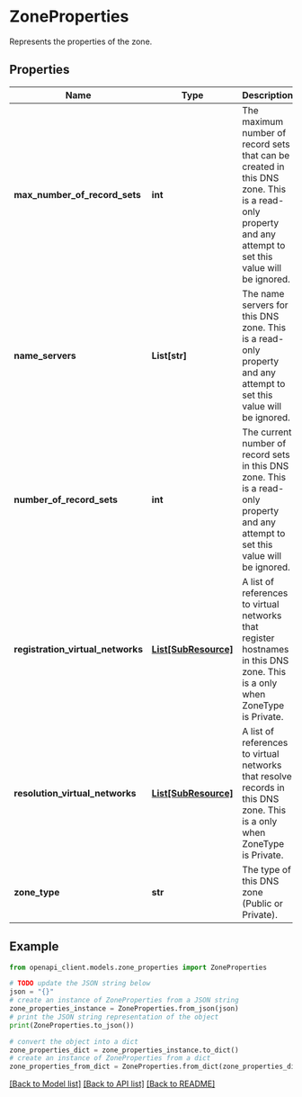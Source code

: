 # ZoneProperties

Represents the properties of the zone.

## Properties

Name | Type | Description | Notes
------------ | ------------- | ------------- | -------------
**max_number_of_record_sets** | **int** | The maximum number of record sets that can be created in this DNS zone.  This is a read-only property and any attempt to set this value will be ignored. | [optional] [readonly] 
**name_servers** | **List[str]** | The name servers for this DNS zone. This is a read-only property and any attempt to set this value will be ignored. | [optional] [readonly] 
**number_of_record_sets** | **int** | The current number of record sets in this DNS zone.  This is a read-only property and any attempt to set this value will be ignored. | [optional] [readonly] 
**registration_virtual_networks** | [**List[SubResource]**](SubResource.md) | A list of references to virtual networks that register hostnames in this DNS zone. This is a only when ZoneType is Private. | [optional] 
**resolution_virtual_networks** | [**List[SubResource]**](SubResource.md) | A list of references to virtual networks that resolve records in this DNS zone. This is a only when ZoneType is Private. | [optional] 
**zone_type** | **str** | The type of this DNS zone (Public or Private). | [optional] [default to 'Public']

## Example

```python
from openapi_client.models.zone_properties import ZoneProperties

# TODO update the JSON string below
json = "{}"
# create an instance of ZoneProperties from a JSON string
zone_properties_instance = ZoneProperties.from_json(json)
# print the JSON string representation of the object
print(ZoneProperties.to_json())

# convert the object into a dict
zone_properties_dict = zone_properties_instance.to_dict()
# create an instance of ZoneProperties from a dict
zone_properties_from_dict = ZoneProperties.from_dict(zone_properties_dict)
```
[[Back to Model list]](../README.md#documentation-for-models) [[Back to API list]](../README.md#documentation-for-api-endpoints) [[Back to README]](../README.md)


